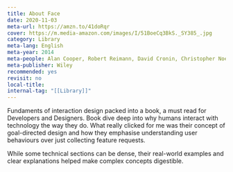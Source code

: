 ```yaml
---
title: About Face
date: 2020-11-03
meta-url: https://amzn.to/41doRqr
cover: https://m.media-amazon.com/images/I/51BoeCq3BkS._SY385_.jpg
category: Library
meta-lang: English
meta-year: 2014
meta-people: Alan Cooper, Robert Reimann, David Cronin, Christopher Noessel
meta-publisher: Wiley
recommended: yes
revisit: no
local-title: 
internal-tag: "[[Library]]"
---
```

Fundaments of interaction design packed into a book, a must read for Developers and Designers. Book dive deep into why humans interact with technology the way they do. What really clicked for me was their concept of goal-directed design and how they emphasise understanding user behaviours over just collecting feature requests.

While some technical sections can be dense, their real-world examples and clear explanations helped make complex concepts digestible.